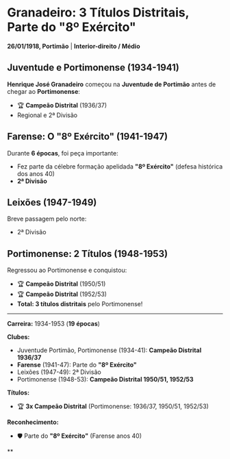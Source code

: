 # Granadeiro: 3 Títulos Distritais, Parte do "8º Exército"

**26/01/1918, Portimão** | **Interior-direito / Médio**

## Juventude e Portimonense (1934-1941)

**Henrique José Granadeiro** começou na **Juventude de Portimão** antes de chegar ao **Portimonense**:
- 🏆 **Campeão Distrital** (1936/37)
- Regional e 2ª Divisão

## Farense: O "8º Exército" (1941-1947)

Durante **6 épocas**, foi peça importante:
- Fez parte da célebre formação apelidada **"8º Exército"** (defesa histórica dos anos 40)
- **2ª Divisão**

## Leixões (1947-1949)

Breve passagem pelo norte:
- 2ª Divisão

## Portimonense: 2 Títulos (1948-1953)

Regressou ao Portimonense e conquistou:
- 🏆 **Campeão Distrital** (1950/51)
- 🏆 **Campeão Distrital** (1952/53)
- **Total: 3 títulos distritais** pelo Portimonense!

---

**Carreira:** 1934-1953 (**19 épocas**)

**Clubes:**
- Juventude Portimão, Portimonense (1934-41): **Campeão Distrital 1936/37**
- **Farense** (1941-47): Parte do **"8º Exército"**
- Leixões (1947-49): 2ª Divisão
- Portimonense (1948-53): **Campeão Distrital 1950/51, 1952/53**

**Títulos:**
- 🏆 **3x Campeão Distrital** (Portimonense: 1936/37, 1950/51, 1952/53)

**Reconhecimento:**
- 🛡️ Parte do **"8º Exército"** (Farense anos 40)

**